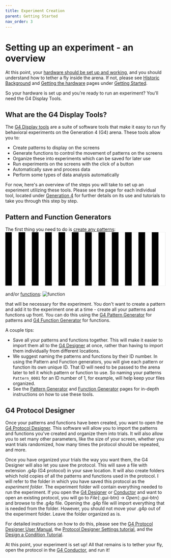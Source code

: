 ```yaml
---
title: Experiment Creation
parent: Getting Started
nav_order: 3
---
```


# Setting up an experiment - an overview

At this point, your [hardware should be set up and working](../../../docs/gs_getting-hardware.md), and you should understand how to tether a fly inside the arena. If not, please see [Historic Background](../../../docs/gs_historic-background.md) and [Getting the hardware](../../../docs/gs_getting-hardware.md) pages under [Getting Started](../../../docs/getting-started.md).

So your hardware is set up and you're ready to run an experiment? You'll need the G4 Display Tools.

## What are the G4 Display Tools?

The [G4 Display tools](../../../docs/G4-index.md#Display-Tools) are a suite of software tools that make it easy to run fly behavioral experiments on the Generation 4 (G4) arena. These tools allow you to:

- Create patterns to display on the screens
- Generate functions to control the movement of patterns on the screens
- Organize these into experiments which can be saved for later use
- Run experiments on the screens with the click of a button
- Automatically save and process data
- Perform some types of data analysis automatically

For now, here's an overview of the steps you will take to set up an experiment utilizing these tools. Please see the page for each individual tool, located under [Generation 4](../../../docs/G4-index.md) for further details on its use and tutorials to take you through this step by step.

## Pattern and Function Generators

The first thing you need to do is [create any patterns](pattern-generator.md):
![pattern](assets/p-d_g-s_grating.png)

and/or [functions](function-generator.md):
![function](assets/protocol-designer_function_sawtooth.png)

that will be necessary for the experiment. You don't want to create a pattern and add it to the experiment one at a time - create all your patterns and functions up front. You can do this using the [G4 Pattern Generator](pattern-generator.md) for patterns and [G4 Function Generator](function-generator.md) for functions.

A couple tips:

- Save all your patterns and functions together. This will make it easier to import them all to the [G4 Designer](protocol-designer.md) at once, rather than having to import them individually from different locations.
- We suggest naming the patterns and functions by their ID number. In using the Pattern and Function generators, you will give each pattern or function its own unique ID. That ID will need to be passed to the arena later to tell it which pattern or function to use. So naming your patterns `Pattern_0001` for an ID number of 1, for example, will help keep your files organized.
- See the [Pattern Generator](pattern-generator.md) and [Function Generator](function-generator.md) pages for in-depth instructions on how to use these tools.

## G4 Protocol Designer

Once your patterns and functions have been created, you want to open the [G4 Protocol Designer](protocol-designer.md). This software will allow you to import the patterns and functions you've created and organize them into trials. It will also allow you to set many other parameters, like the size of your screen, whether you want trials randomized, how many times the protocol should be repeated, and more.

Once you have organized your trials the way you want them, the G4 Designer will also let you save the protocol. This will save a file with extension .g4p (G4 protocol) in your save location. It will also create folders which hold copies of all the patterns and functions used in the protocol. I will refer to the folder in which you have saved this protocol as the *experiment folder*. The experiment folder will contain everything needed to run the experiment. If you open the [G4 Designer](protocol-designer.md) or [Conductor](experiment-conductor.md) and want to open an existing protocol, you will go to *File*{:.gui-btn} → *Open*{:.gui-btn} and browse to the .g4p file. Opening the .g4p file will import everything that is needed from the folder. However, you should not move your .g4p out of the experiment folder. Leave the folder organized as is.

For detailed instructions on how to do this, please see the [G4 Protocol Designer User Manual](protocol-designer.md), the [Protocol Designer Settings tutorial](protocol-designer_configure-settings_tutorial.md), and the [Design a Condition Tutorial](protocol-designer_create-condition_tutorial.md).

At this point, your experiment is set up! All that remains is to tether your fly, open the protocol in the [G4 Conductor](experiment-conductor.md), and run it!
